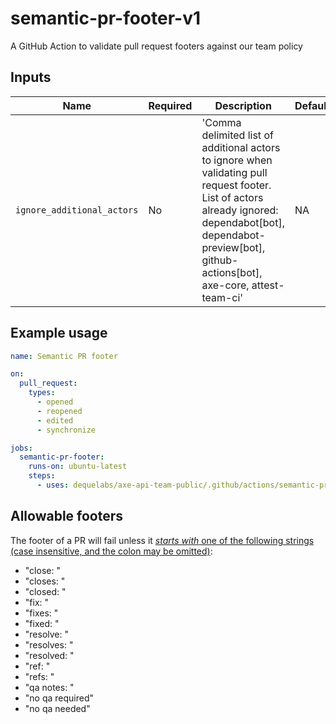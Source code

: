# semantic-pr-footer-v1

A GitHub Action to validate pull request footers against our team policy

## Inputs

| Name                       | Required | Description                                                                                                                                                                                                        | Default |
| -------------------------- | -------- | ------------------------------------------------------------------------------------------------------------------------------------------------------------------------------------------------------------------ | ------- |
| `ignore_additional_actors` | No       | 'Comma delimited list of additional actors to ignore when validating pull request footer. List of actors already ignored: dependabot[bot], dependabot-preview[bot], github-actions[bot], axe-core, attest-team-ci' | NA      |

## Example usage

```yaml
name: Semantic PR footer

on:
  pull_request:
    types:
      - opened
      - reopened
      - edited
      - synchronize

jobs:
  semantic-pr-footer:
    runs-on: ubuntu-latest
    steps:
      - uses: dequelabs/axe-api-team-public/.github/actions/semantic-pr-footer-v1@main
```

## Allowable footers

The footer of a PR will fail unless it [_starts with_ one of the following strings (case insensitive, and the colon may be omitted)](https://github.com/dequelabs/axe-api-team-public/blob/main/.github/actions/semantic-pr-footer-v1/src/isValidFooter.ts#L1):

- "close: "
- "closes: "
- "closed: "
- "fix: "
- "fixes: "
- "fixed: "
- "resolve: "
- "resolves: "
- "resolved: "
- "ref: "
- "refs: "
- "qa notes: "
- "no qa required"
- "no qa needed"
